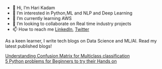 - 👋 Hi, I’m Hari Kadam 
- 👀 I’m interested in Python,ML and NLP and Deep Learning
- 🌱 I’m currently learning AWS 
- 💞️ I’m looking to collaborate on Real time industry projects 
- 📫 How to reach me [LinkedIn](https://www.linkedin.com/in/harikadam/), [Twitter](https://twitter.com/kadamhari825/with_replies)

As a keen learner, I write tech blogs on Data Science and ML/AI. Read my latest published blogs!<br/>

 [Understanding Confusion Matrix for Multiclass classification](https://medium.com/@kadamhari225/understanding-the-confusion-matrix-for-multiclass-classification-2810c2569e8d)<br/>
 [5 Python problems for Beginners to try their Hands on](https://medium.com/@kadamhari225/5-python-problems-for-beginners-to-try-their-hands-on-f29c6fc73218)



<!---
kadamhari825/kadamhari825 is a ✨ special ✨ repository because its `README.md` (this file) appears on your GitHub profile.
You can click the Preview link to take a look at your changes.
--->
